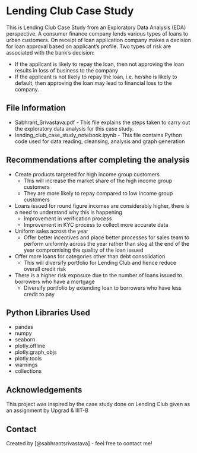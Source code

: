 # Lending Club Case Study
This is Lending Club Case Study from an Exploratory Data Analysis (EDA) perspective.
A consumer finance company lends various types of loans to urban customers. On receipt of loan application company makes a decision for loan approval based on applicant’s profile. Two types of risk are associated with the bank’s decision: 
- If the applicant is likely to repay the loan, then not approving the loan results in loss of
business to the company
- If the applicant is not likely to repay the loan, i.e. he/she is likely to default, then
approving the loan may lead to financial loss to the company.

## File Information
- Sabhrant_Srivastava.pdf - This file explains the steps taken to carry out the exploratory data analysis for this case study.
- lending_club_case_study_notebook.ipynb - This file contains Python code used for data reading, cleansing, analysis and graph generation

<!-- You don't have to answer all the questions - just the ones relevant to your project. -->

## Recommendations after completing the analysis
- Create products targeted for high income group customers
  - This will increase the market share of the high income group customers
  - They are more likely to repay compared to low income group customers
- Loans issued for round figure incomes are considerably higher, there is a need to understand why this is happening
  - Improvement in verification process
  - Improvement in KYC process to collect more accurate data
- Uniform sales across the year
  - Offer better incentives and place better processes for sales team to perform uniformly across the year rather than slog at the end of the year compromising the quality of the loan issued
- Offer more loans for categories other than debt consolidation
  - This will diversify portfolio for Lending Club and hence reduce overall credit risk
- There is a higher risk exposure due to the number of loans issued to borrowers who have a mortgage
  - Diversify portfolio by extending loan to borrowers who have less credit to pay

## Python Libraries Used
- pandas
- numpy
- seaborn
- plotly.offline
- plotly.graph_objs
- plotly.tools
- warnings
- collections

## Acknowledgements
This project was inspired by the case study done on Lending Club given as an assignment by Upgrad & IIIT-B

## Contact
Created by [@sabhrantsrivastava] - feel free to contact me!
